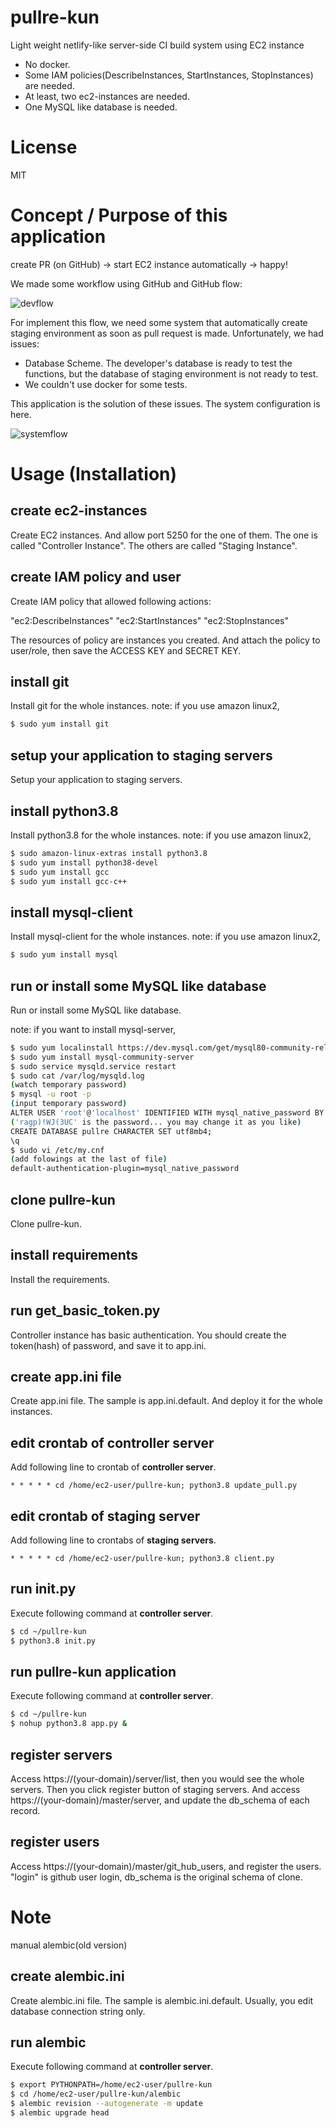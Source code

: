 # pullre-kun

Light weight netlify-like server-side CI build system using EC2 instance

- No docker.
- Some IAM policies(DescribeInstances, StartInstances, StopInstances) are needed.
- At least, two ec2-instances are needed. 
- One MySQL like database is needed.

# License

MIT

# Concept / Purpose of this application

create PR (on GitHub) -> start EC2 instance automatically -> happy!

We made some workflow using GitHub and GitHub flow:

![devflow](static/img/devflow-en.png)

For implement this flow, we need some system that automatically create staging environment as soon as pull request is made.
Unfortunately, we had issues:

- Database Scheme. The developer's database is ready to test the functions, but the database of staging environment is not ready to test.
- We couldn't use docker for some tests.

This application is the solution of these issues. The system configuration is here.

![systemflow](static/img/systemflow-en.png)

# Usage (Installation)

## create ec2-instances

Create EC2 instances. And allow port 5250 for the one of them. The one is called "Controller Instance".
The others are called "Staging Instance". 

## create IAM policy and user

Create IAM policy that allowed following actions:

"ec2:DescribeInstances"
"ec2:StartInstances"
"ec2:StopInstances"

The resources of policy are instances you created.
And attach the policy to user/role, then save the ACCESS KEY and SECRET KEY.

## install git

Install git for the whole instances.
note: if you use amazon linux2,

```bash
$ sudo yum install git
```

## setup your application to staging servers

Setup your application to staging servers.

## install python3.8

Install python3.8 for the whole instances.
note: if you use amazon linux2,

```bash
$ sudo amazon-linux-extras install python3.8
$ sudo yum install python38-devel
$ sudo yum install gcc
$ sudo yum install gcc-c++
```

## install mysql-client

Install mysql-client for the whole instances.
note: if you use amazon linux2,

```bash
$ sudo yum install mysql
```

## run or install some MySQL like database

Run or install some MySQL like database.

note: if you want to install mysql-server,

```bash
$ sudo yum localinstall https://dev.mysql.com/get/mysql80-community-release-el7-1.noarch.rpm
$ sudo yum install mysql-community-server
$ sudo service mysqld.service restart
$ sudo cat /var/log/mysqld.log
(watch temporary password)
$ mysql -u root -p
(input temporary password)
ALTER USER 'root'@'localhost' IDENTIFIED WITH mysql_native_password BY 'ragp)!WJ(3UC';
('ragp)!WJ(3UC' is the password... you may change it as you like)
CREATE DATABASE pullre CHARACTER SET utf8mb4;
\q
$ sudo vi /etc/my.cnf
(add folowings at the last of file)
default-authentication-plugin=mysql_native_password
```

## clone pullre-kun

Clone pullre-kun.

## install requirements

Install the requirements.

## run get_basic_token.py

Controller instance has basic authentication. You should create the token(hash) of password, and save it to app.ini.

## create app.ini file

Create app.ini file. The sample is app.ini.default. And deploy it for the whole instances.

## edit crontab of controller server

Add following line to crontab of **controller server**.

```
* * * * * cd /home/ec2-user/pullre-kun; python3.8 update_pull.py
```

## edit crontab of staging server

Add following line to crontabs of **staging servers**.

```
* * * * * cd /home/ec2-user/pullre-kun; python3.8 client.py
```

## run init.py

Execute following command at **controller server**.

```bash
$ cd ~/pullre-kun
$ python3.8 init.py
```

## run pullre-kun application

Execute following command at **controller server**.

```bash
$ cd ~/pullre-kun
$ nohup python3.8 app.py &
```

## register servers

Access https://(your-domain)/server/list, then you would see the whole servers.
Then you click register button of staging servers.
And access https://(your-domain)/master/server, and update the db_schema of each record.

## register users

Access https://(your-domain)/master/git_hub_users, and register the users.
"login" is github user login, db_schema is the original schema of clone.

# Note

manual alembic(old version)

## create alembic.ini

Create alembic.ini file. The sample is alembic.ini.default.
Usually, you edit database connection string only.

## run alembic

Execute following command at **controller server**.

```bash
$ export PYTHONPATH=/home/ec2-user/pullre-kun
$ cd /home/ec2-user/pullre-kun/alembic
$ alembic revision --autogenerate -m update
$ alembic upgrade head
```
